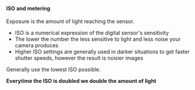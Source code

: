 #### ISO and metering

Exposure is the amount of light reaching the sensor. 

- ISO is a numerical expression of the digital sensor's sensitivity
- The lower the number the less sensitive to light and less noise your camera produces
- Higher ISO settings are generally used in darker situations to get faster shutter speeds, however the result is noisier images 

Generally use the lowest ISO possible.

**Everytime the ISO is doubled we double the amount of light**

